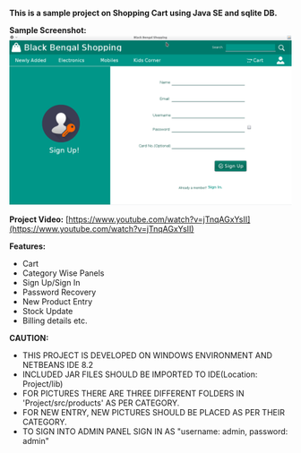 **This is a sample project on Shopping Cart using Java SE and sqlite DB.** 

**Sample Screenshot:**
![Sample](SampleSignUp.png)

**Project Video:**
[https://www.youtube.com/watch?v=jTnqAGxYsII](https://www.youtube.com/watch?v=jTnqAGxYsII)

**Features:**

- Cart  
-   Category Wise Panels  
-   Sign Up/Sign In   
-   Password Recovery 
-   New Product Entry   
-   Stock Update   
-   Billing details etc.

**CAUTION:**
- THIS PROJECT IS DEVELOPED ON WINDOWS ENVIRONMENT AND NETBEANS IDE 8.2 
- INCLUDED JAR FILES SHOULD BE IMPORTED TO IDE(Location: Project/lib)
- FOR PICTURES THERE ARE THREE DIFFERENT FOLDERS IN 'Project/src/products' AS PER CATEGORY. 
- FOR NEW ENTRY, NEW PICTURES SHOULD   BE PLACED AS PER THEIR CATEGORY.
- TO SIGN INTO ADMIN PANEL SIGN IN AS "username: admin, password: admin"
